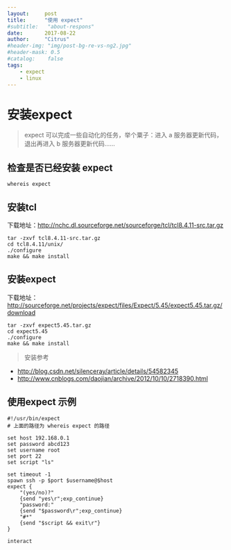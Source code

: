 ```yaml
---
layout:     post
title:      "使用 expect"
#subtitle:   "about-respons"
date:       2017-08-22
author:     "Citrus"
#header-img: "img/post-bg-re-vs-ng2.jpg"
#header-mask: 0.5
#catalog:    false
tags:
    - expect
    - linux
---
```

# 安装expect
> expect 可以完成一些自动化的任务，举个粟子：进入 a 服务器更新代码，退出再进入 b 服务器更新代码……

## 检查是否已经安装 expect
    
    whereis expect

## 安装tcl
下载地址：http://nchc.dl.sourceforge.net/sourceforge/tcl/tcl8.4.11-src.tar.gz

    tar -zxvf tcl8.4.11-src.tar.gz
    cd tcl8.4.11/unix/
    ./configure
    make && make install
    
## 安装expect

下载地址：http://sourceforge.net/projects/expect/files/Expect/5.45/expect5.45.tar.gz/download

    tar -zxvf expect5.45.tar.gz 
    cd expect5.45
    ./configure
    make && make install

> 安装参考 

- http://blog.csdn.net/silenceray/article/details/54582345
- http://www.cnblogs.com/daojian/archive/2012/10/10/2718390.html
    
## 使用expect 示例

    #!/usr/bin/expect
    # 上面的路径为 whereis expect 的路径
    
    set host 192.168.0.1
    set password abcd123
    set username root
    set port 22
    set script "ls"
    
    set timeout -1
    spawn ssh -p $port $username@$host
    expect {
        "(yes/no)?"
        {send "yes\r";exp_continue}
        "password:"
        {send "$password\r";exp_continue}
        "#*"
        {send "$script && exit\r"}
    }
    
    interact
